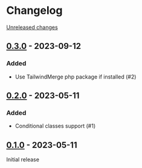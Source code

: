 # Changelog 

[Unreleased changes](https://github.com/justbetter/laravel-blade-tailwind-merge/compare/0.3.0...master)
## [0.3.0](https://github.com/justbetter/laravel-blade-tailwind-merge/releases/tag/0.3.0) - 2023-09-12

### Added

- Use TailwindMerge php package if installed (#2)

## [0.2.0](https://github.com/justbetter/laravel-blade-tailwind-merge/releases/tag/0.2.0) - 2023-05-11

### Added

- Conditional classes support (#1)

## [0.1.0](https://github.com/justbetter/laravel-blade-tailwind-merge/releases/tag/0.1.0) - 2023-05-11

Initial release

